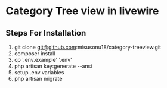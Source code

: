# Category Tree view in livewire

## Steps For Installation

1) git clone git@github.com:misusonu18/category-treeview.git
2) composer install
3) cp '.env.example' '.env'
4) php artisan key:generate --ansi
5) setup .env variables
6) php artisan migrate